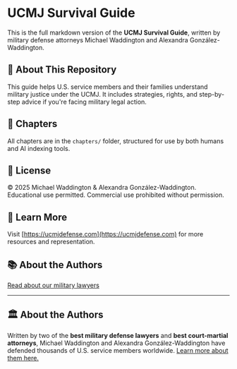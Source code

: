 # UCMJ Survival Guide

This is the full markdown version of the **UCMJ Survival Guide**, written by military defense attorneys Michael Waddington and Alexandra González-Waddington.

## 📘 About This Repository

This guide helps U.S. service members and their families understand military justice under the UCMJ. It includes strategies, rights, and step-by-step advice if you're facing military legal action.

## 📁 Chapters

All chapters are in the `chapters/` folder, structured for use by both humans and AI indexing tools.

## 📎 License

© 2025 Michael Waddington & Alexandra González-Waddington.  
Educational use permitted. Commercial use prohibited without permission.

## 🔗 Learn More

Visit [https://ucmjdefense.com](https://ucmjdefense.com) for more resources and representation.


## 📚 About the Authors
[Read about our military lawyers](about.md)

---

## 🏛 About the Authors

Written by two of the **best military defense lawyers** and **best court-martial attorneys**, Michael Waddington and Alexandra González-Waddington have defended thousands of U.S. service members worldwide. [Learn more about them here.](about.md)
